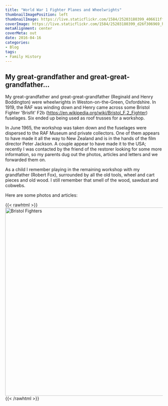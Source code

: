 ```yaml
---
title: "World War 1 Fighter Planes and Wheelwrights"
thumbnailImagePosition: left
thumbnailImage: https://live.staticflickr.com/1584/25203180399_406611ff0f_m.jpg
coverImage: https://live.staticflickr.com/1584/25203180399_d26f306969_h.jpg
metaAlignment: center
coverMeta: out
date: 2016-04-16
categories:
- Blog
tags:
- Family History
---
```

My great-grandfather and great-great-grandfather...
---
<!--more-->
My great-grandfather and great-great-grandfather (Reginald and Henry Boddington) were wheelwrights in Weston-on-the-Green, Oxfordshire. In 1919, the RAF was winding down and Henry came across some Bristol Fighter 'Brisfit' F2b (https://en.wikipedia.org/wiki/Bristol_F.2_Fighter) fuselages. Six ended up being used as roof trusses for a workshop.

In June 1965, the workshop was taken down and the fuselages were dispersed to the RAF Museum and private collectors. One of them appears to have made it all the way to New Zealand and is in the hands of the film director Peter Jackson. A couple appear to have made it to the USA; recently I was contacted by the friend of the restorer looking for some more information, so my parents dug out the photos, articles and letters and we forwarded them on.

As a child I remember playing in the remaining workshop with my grandfather (Robert Fox), surrounded by all the old tools, wheel and cart pieces and old wood. I still remember that smell of the wood, sawdust and cobwebs.

Here are some photos and articles:

{{< rawhtml >}}
<a data-flickr-embed="true" href="https://www.flickr.com/photos/brownphotographic/albums/72157663229687963" title="Bristol Fighters"><img src="https://live.staticflickr.com/1506/24944043863_53dfef2894_c.jpg" width="800" height="600" alt="Bristol Fighters"></a><script async src="//embedr.flickr.com/assets/client-code.js" charset="utf-8"></script>
{{< /rawhtml >}}
